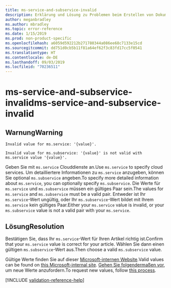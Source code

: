```yaml
---
title: ms-service-and-subservice-invalid
description: Erklärung und Lösung zu Problemen beim Erstellen von Dokumentationsartikeln – ms-service-and-subservice-invalid
author: meganbradley
ms.author: mbradley
ms.topic: error-reference
ms.date: 1/15/2019
ms.prod: non-product-specific
ms.openlocfilehash: a6059d592212b271780344a086ee68c7133e15cd
ms.sourcegitcommit: dd751d0cb5b11f81a64ef62f3c83fd17cc5f0541
ms.translationtype: HT
ms.contentlocale: de-DE
ms.lasthandoff: 09/03/2019
ms.locfileid: "70236511"
---
```

# <a name="ms-service-and-subservice-invalid"></a><span data-ttu-id="300fd-103">ms-service-and-subservice-invalid</span><span class="sxs-lookup"><span data-stu-id="300fd-103">ms-service-and-subservice-invalid</span></span>

## <a name="warning"></a><span data-ttu-id="300fd-104">Warnung</span><span class="sxs-lookup"><span data-stu-id="300fd-104">Warning</span></span>

`Invalid value for ms.service: '{value}'.`

`Invalid value for ms.subservice: '{value}' is not valid with ms.service value '{value}'.`

<span data-ttu-id="300fd-105">Geben Sie mit `ms.service` Clouddienste an.</span><span class="sxs-lookup"><span data-stu-id="300fd-105">Use `ms.service` to specify cloud services.</span></span> <span data-ttu-id="300fd-106">Um detailliertere Informationen zu `ms.service` anzugeben, können Sie optional `ms.subservice` angeben.</span><span class="sxs-lookup"><span data-stu-id="300fd-106">To specify more detailed information about `ms.service`, you can optionally specify `ms.subservice`.</span></span> <span data-ttu-id="300fd-107">Die Werte für `ms.service` und `ms.subservice` müssen ein gültiges Paar sein.</span><span class="sxs-lookup"><span data-stu-id="300fd-107">The values for `ms.service` and `ms.subservice` must be a valid pair.</span></span> <span data-ttu-id="300fd-108">Entweder ist Ihr `ms.service`-Wert ungültig, oder Ihr `ms.subservice`-Wert bildet mit Ihrem `ms.service` kein gültiges Paar.</span><span class="sxs-lookup"><span data-stu-id="300fd-108">Either your `ms.service` value is invalid, or your `ms.subservice` value is not a valid pair with your `ms.service`.</span></span>

## <a name="resolution"></a><span data-ttu-id="300fd-109">Lösung</span><span class="sxs-lookup"><span data-stu-id="300fd-109">Resolution</span></span>

<span data-ttu-id="300fd-110">Bestätigen Sie, dass Ihr `ms.service`-Wert für Ihren Artikel richtig ist.</span><span class="sxs-lookup"><span data-stu-id="300fd-110">Confirm that your `ms.service` value is correct for your article.</span></span> <span data-ttu-id="300fd-111">Wählen Sie dann einen gültigen `ms.subservice`-Wert aus.</span><span class="sxs-lookup"><span data-stu-id="300fd-111">Then choose a valid `ms.subservice` value.</span></span>

<span data-ttu-id="300fd-112">Gültige Werte finden Sie auf dieser [Microsoft-internen Website](https://docsmetadatatool.azurewebsites.net/allowlists).</span><span class="sxs-lookup"><span data-stu-id="300fd-112">Valid values can be found on [this Microsoft-internal site](https://docsmetadatatool.azurewebsites.net/allowlists).</span></span> <span data-ttu-id="300fd-113">[Gehen Sie folgendermaßen vor](https://review.docs.microsoft.com/help/contribute/metadata-changes?branch=master), um neue Werte anzufordern.</span><span class="sxs-lookup"><span data-stu-id="300fd-113">To request new values, follow [this process](https://review.docs.microsoft.com/help/contribute/metadata-changes?branch=master).</span></span>

<!--make sure to add this file to your includes folder and verify the path-->
[!INCLUDE [validation-reference-help](includes/validation-reference-help.md)]
